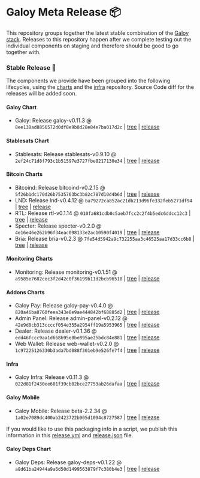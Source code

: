 # Galoy Meta Release 📦

This repository groups together the latest stable combination of the [Galoy stack](https://github.com/GaloyMoney/awesome-galoy#tech-components). 
Releases to this repository happen after we complete testing out the individual components on staging and therefore should be good to go together with.

### Stable Release 🎉

The components we provide have been grouped into the following lifecycles, using the [charts](https://github.com/GaloyMoney/charts) and the [infra](https://github.com/GaloyMoney/galoy-infra) repository. 
Source Code diff for the releases will be added soon.

#### Galoy Chart
- Galoy: Release galoy-v0.11.3 @ `8ee138ad8856572d0df8e9b8d28e84e7ba017d2c` | [tree](https://github.com/GaloyMoney/charts/tree/8ee138ad8856572d0df8e9b8d28e84e7ba017d2c/charts/galoy) | [release](https://github.com/GaloyMoney/charts/releases/tag/galoy-v0.11.3)

#### Stablesats Chart
- Stablesats: Release stablesats-v0.9.10 @ `2ef24c71d8f793c1b51597e3727fbe8217130e34` | [tree](https://github.com/GaloyMoney/charts/tree/2ef24c71d8f793c1b51597e3727fbe8217130e34/charts/stablesats) | [release](https://github.com/GaloyMoney/charts/releases/tag/stablesats-v0.9.10)

#### Bitcoin Charts
- Bitcoind: Release bitcoind-v0.2.15 @ `5f26b1dc170d26b7535763bc3b82c787d10d4b6d` | [tree](https://github.com/GaloyMoney/charts/tree/5f26b1dc170d26b7535763bc3b82c787d10d4b6d/charts/bitcoind) | [release](https://github.com/GaloyMoney/charts/releases/tag/bitcoind-v0.2.15)
- LND: Release lnd-v0.4.12 @ `ba79272ca852ac21db213d96fe332feb5271df94` | [tree](https://github.com/GaloyMoney/charts/tree/ba79272ca852ac21db213d96fe332feb5271df94/charts/lnd) | [release](https://github.com/GaloyMoney/charts/releases/tag/lnd-v0.4.12)
- RTL: Release rtl-v0.1.14 @ `010fa681cdb0c5aeb7fcc2c2f4b5edc6ddcc12c3` | [tree](https://github.com/GaloyMoney/charts/tree/010fa681cdb0c5aeb7fcc2c2f4b5edc6ddcc12c3/charts/rtl) | [release](https://github.com/GaloyMoney/charts/releases/tag/rtl-v0.1.14)
- Specter: Release specter-v0.2.0 @ `4e16e46e262b96f34eac098133e2ac10590f4019` | [tree](https://github.com/GaloyMoney/charts/tree/4e16e46e262b96f34eac098133e2ac10590f4019/charts/specter) | [release](https://github.com/GaloyMoney/charts/releases/tag/specter-v0.2.0)
- Bria: Release bria-v0.2.3 @ `7fe54d5942a9c732255aa3c46525aa17d33cc6b8` | [tree](https://github.com/GaloyMoney/charts/tree/7fe54d5942a9c732255aa3c46525aa17d33cc6b8/charts/bria) | [release](https://github.com/GaloyMoney/charts/releases/tag/bria-v0.2.3)

#### Monitoring Charts
- Monitoring: Release monitoring-v0.1.51 @ `a9585e7682cec3f2d42c0f36199b11d2bcb96510` | [tree](https://github.com/GaloyMoney/charts/tree/a9585e7682cec3f2d42c0f36199b11d2bcb96510/charts/monitoring) | [release](https://github.com/GaloyMoney/charts/releases/tag/monitoring-v0.1.51)

#### Addons Charts
- Galoy Pay: Release galoy-pay-v0.4.0 @ `820a46ba8760feea343e8e9ae444842bf68885d2` | [tree](https://github.com/GaloyMoney/charts/tree/820a46ba8760feea343e8e9ae444842bf68885d2/charts/galoy-pay) | [release](https://github.com/GaloyMoney/charts/releases/tag/galoy-pay-v0.4.0)
- Admin Panel: Release admin-panel-v0.2.12 @ `42e9d8cb313ccccf054e355a2954ff19a5953965` | [tree](https://github.com/GaloyMoney/charts/tree/42e9d8cb313ccccf054e355a2954ff19a5953965/charts/admin-panel) | [release](https://github.com/GaloyMoney/charts/releases/tag/admin-panel-v0.2.12)
- Dealer: Release dealer-v0.1.36 @ `edd46fccc9aa1d668b95e8be895ae25bdc84e881` | [tree](https://github.com/GaloyMoney/charts/tree/edd46fccc9aa1d668b95e8be895ae25bdc84e881/charts/dealer) | [release](https://github.com/GaloyMoney/charts/releases/tag/dealer-v0.1.36)
- Web Wallet: Release web-wallet-v0.2.0 @ `1c97225126330b3ada7bd088f301eb9e526fe7f4` | [tree](https://github.com/GaloyMoney/charts/tree/1c97225126330b3ada7bd088f301eb9e526fe7f4/charts/web-wallet) | [release](https://github.com/GaloyMoney/charts/releases/tag/web-wallet-v0.2.0)

#### Infra

- Galoy Infra: Release v0.11.3 @ `022d81f2430ee601f39cb02bce27753ab26dafaa` | [tree](https://github.com/GaloyMoney/galoy-infra/tree/022d81f2430ee601f39cb02bce27753ab26dafaa) | [release](https://github.com/GaloyMoney/galoy-infra/releases/tag/v0.11.3)

#### Galoy Mobile

- Galoy Mobile: Release beta-2.2.34 @ `1a02e7089dc400ab2423722b905d1094c8727587` | [tree](https://github.com/GaloyMoney/galoy-mobile/tree/1a02e7089dc400ab2423722b905d1094c8727587) | [release](https://github.com/GaloyMoney/galoy-mobile/releases/tag/beta-2.2.34)

If you would like to use this packaging info in a script, we publish this information in this [release.yml](./release.yml) and [release.json](./release.json) file.

#### Galoy Deps Chart
- Galoy Deps: Release galoy-deps-v0.1.22 @ `a8d61ba24944a9a6d50d1499563879f7c380b4e3` | [tree](https://github.com/GaloyMoney/charts/tree/a8d61ba24944a9a6d50d1499563879f7c380b4e3/charts/galoy-deps) | [release](https://github.com/GaloyMoney/charts/releases/tag/galoy-deps-v0.1.22)
